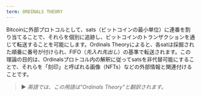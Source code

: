 ```yaml
---
term: ORDINALS THEORY
---
```


Bitcoinに外部プロトコルとして、sats（ビットコインの最小単位）に連番を割り当てることで、それらを個別に追跡し、ビットコインのトランザクションを通じて転送することを可能にします。Ordinals Theoryによると、各satは採掘された順番に番号が付けられ、FIFO（*先入れ先出し*）の基準で転送されます。この理論の目的は、Ordinalsプロトコル内の解釈に従ってsatsを非代替可能にすることで、それらを「刻印」と呼ばれる画像（NFTs）などの外部情報と関連付けることです。

> ► *英語では、この用語は"Ordinals Theory"と翻訳されます。*